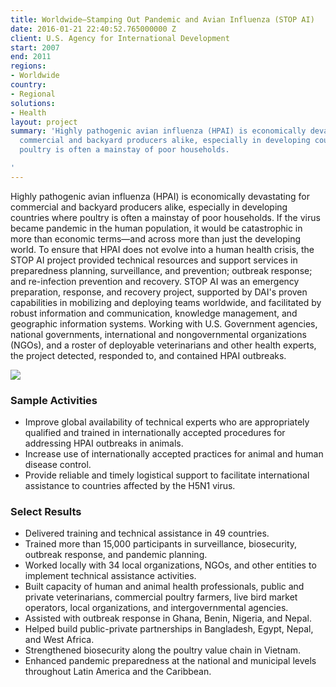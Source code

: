 ```yaml
---
title: Worldwide—Stamping Out Pandemic and Avian Influenza (STOP AI)
date: 2016-01-21 22:40:52.765000000 Z
client: U.S. Agency for International Development
start: 2007
end: 2011
regions:
- Worldwide
country:
- Regional
solutions:
- Health
layout: project
summary: 'Highly pathogenic avian influenza (HPAI) is economically devastating for
  commercial and backyard producers alike, especially in developing countries where
  poultry is often a mainstay of poor households.

'
---
```


Highly pathogenic avian influenza (HPAI) is economically devastating for commercial and backyard producers alike, especially in developing countries where poultry is often a mainstay of poor households. If the virus became pandemic in the human population, it would be catastrophic in more than economic terms—and across more than just the developing world. To ensure that HPAI does not evolve into a human health crisis, the STOP AI project provided technical resources and support services in preparedness planning, surveillance, and prevention; outbreak response; and re-infection prevention and recovery. STOP AI was an emergency preparation, response, and recovery project, supported by DAI's proven capabilities in mobilizing and deploying teams worldwide, and facilitated by robust information and communication, knowledge management, and geographic information systems. Working with U.S. Government agencies, national governments, international and nongovernmental organizations (NGOs), and a roster of deployable veterinarians and other health experts, the project detected, responded to, and contained HPAI outbreaks.

![][1]

###  Sample Activities

* Improve global availability of technical experts who are appropriately qualified and trained in internationally accepted procedures for addressing HPAI outbreaks in animals.
* Increase use of internationally accepted practices for animal and human disease control.
* Provide reliable and timely logistical support to facilitate international assistance to countries affected by the H5N1 virus.

###  Select Results

* Delivered training and technical assistance in 49 countries.
* Trained more than 15,000 participants in surveillance, biosecurity, outbreak response, and pandemic planning.
* Worked locally with 34 local organizations, NGOs, and other entities to implement technical assistance activities.
* Built capacity of human and animal health professionals, public and private veterinarians, commercial poultry farmers, live bird market operators, local organizations, and intergovernmental agencies.
* Assisted with outbreak response in Ghana, Benin, Nigeria, and Nepal.
* Helped build public-private partnerships in Bangladesh, Egypt, Nepal, and West Africa.
* Strengthened biosecurity along the poultry value chain in Vietnam.
* Enhanced pandemic preparedness at the national and municipal levels throughout Latin America and the Caribbean.

[1]: https://assetify-dai.com/projects/STOPAI.jpg

